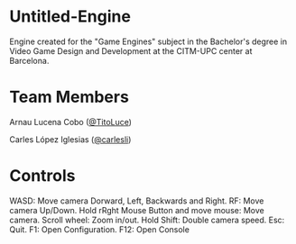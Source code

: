 # Untitled-Engine
Engine created for the "Game Engines" subject in the Bachelor's degree in Video Game Design and Development at the CITM-UPC center at Barcelona.

# Team Members
Arnau Lucena Cobo ([@TitoLuce](https://github.com/TitoLuce))

Carles López Iglesias ([@carlesli](https://github.com/carlesli))

# Controls
WASD: Move camera Dorward, Left, Backwards and Right.
RF: Move camera Up/Down.
Hold rRght Mouse Button and move mouse: Move camera.
Scroll wheel: Zoom in/out.
Hold Shift: Double camera speed.
Esc: Quit.
F1: Open Configuration.
F12: Open Console
